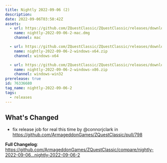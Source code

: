 ```yaml
---
title: Nightly 2022-09-06 (2)
description: 
date: 2022-09-06T03:50:42Z
assets: 
  - url: https://github.com/ZQuestClassic/ZQuestClassic/releases/download/nightly-2022-09-06-2/nightly-2022-09-06-2-mac.dmg
    name: nightly-2022-09-06-2-mac.dmg
    channel: mac

  - url: https://github.com/ZQuestClassic/ZQuestClassic/releases/download/nightly-2022-09-06-2/nightly-2022-09-06-2-windows-x64.zip
    name: nightly-2022-09-06-2-windows-x64.zip
    channel: windows-x64

  - url: https://github.com/ZQuestClassic/ZQuestClassic/releases/download/nightly-2022-09-06-2/nightly-2022-09-06-2-windows-x86.zip
    name: nightly-2022-09-06-2-windows-x86.zip
    channel: windows-win32
prerelease: true
id: 76336680
tag_name: nightly-2022-09-06-2
tags:
  - releases
---
```


## What's Changed
* fix release job for real this time by @connorjclark in https://github.com/ArmageddonGames/ZQuestClassic/pull/798


**Full Changelog**: https://github.com/ArmageddonGames/ZQuestClassic/compare/nightly-2022-09-06...nightly-2022-09-06-2
